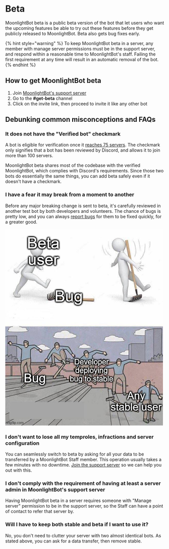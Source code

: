 # Beta

MoonlightBot beta is a public beta version of the bot that let users who want the upcoming features be able to try out these features before they get publicly released to MoonlightBot. Beta also gets bug fixes early.

{% hint style="warning" %}
To keep MoonlightBot beta in a server, any member with manage server permissions must be in the support server, and respond within a reasonable time to MoonlightBot's staff. Failing the first requirement at any time will result in an automatic removal of the bot.
{% endhint %}

## How to get MoonlightBot beta

1. Join [MoonlightBot's support server](https://discord.gg/hNQWVVC)
2. Go to the **#get-beta** channel
3. Click on the invite link, then proceed to invite it like any other bot

## Debunking common misconceptions and FAQs

### It does not have the "Verified bot" checkmark

A bot is eligible for verification once it [reaches 75 servers](https://support.discord.com/hc/en-us/articles/360040720412-Bot-Verification-and-Data-Whitelisting). The checkmark only signifies that a bot has been reviewed by Discord, and allows it to join more than 100 servers.

MoonlightBot beta shares most of the codebase with the verified MoonlightBot, which complies with Discord's requirements. Since those two bots do essentially the same things, you can add beta safely even if it doesn't have a checkmark.

### I have a fear it may break from a moment to another

Before any major breaking change is sent to beta, it's carefully reviewed in another test bot by both developers and volunteers. The chance of bugs is pretty low, and you can always [report bugs](https://discord.gg/hNQWVVC) for them to be fixed quickly, for a greater good.

![A simple explanation of how beta works. If a bug is not found in beta, it will appear on stable, and you'll encounter it sooner or later anyways. Better fix it while it's still hot.](<../.gitbook/assets/immagine (28).png>)

### I don't want to lose all my temproles, infractions and server configuration

You can seamlessly switch to beta by asking for all your data to be transferred by a MoonlightBot Staff member. This operation usually takes a few minutes with no downtime. [Join the support server](https://discord.gg/hNQWVVC) so we can help you out with this.

### I don't comply with the requirement of having at least a server admin in MoonlightBot's support server

Having MoonlightBot beta in a server requires someone with "Manage server" permission to be in the support server, so the Staff can have a point of contact to refer that server by.

### Will I have to keep both stable and beta if I want to use it?

No, you don't need to clutter your server with two almost identical bots. As stated above, you can ask for a data transfer, then remove stable.

